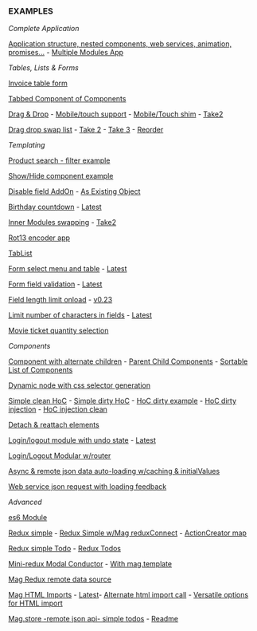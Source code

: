 ### EXAMPLES

*Complete Application*

[Application structure, nested components, web services, animation, promises...](https://embed.plnkr.co/lawb4eZtZCb7Lz21Jqqz/) - 
[Multiple Modules App](https://embed.plnkr.co/D7HEtJYqTdGmF4hIwL2W/)

*Tables, Lists & Forms*

[Invoice table form](https://codepen.io/anon/pen/gxGzMZ?editors=0010)

[Tabbed Component of Components](https://embed.plnkr.co/yprKr4yWC8wRPaQx1PUI/)

[Drag & Drop](http://jsbin.com/barasiziyo/edit?js,output) - [Mobile/touch support](http://jsbin.com/nonujufaxo/edit?js,output) -  [Mobile/Touch shim](http://jsbin.com/koqahaboko/edit?js,output) - [Take2](http://jsbin.com/mudunahisi/edit?js,output)

[Drag drop swap list](http://jsbin.com/fedejafena/edit?js,output) - [Take 2](http://jsbin.com/mukiqiteqa/edit?js,output) - [Take 3](http://jsbin.com/kuvohixamo/edit?js,output) - [Reorder](http://jsbin.com/dasaqaluvi/edit?js,output)

*Templating*

[Product search - filter example](http://jsbin.com/decahikihu/edit?js,output)

[Show/Hide component example](http://jsbin.com/bipiyivudi/edit?js,output)

[Disable field AddOn](http://jsbin.com/hidimomezu/edit?js,output) - [As Existing Object](http://jsbin.com/ziritohiqi/edit?js,output)

[Birthday countdown](http://jsbin.com/zipamoziya/edit?js,output) - [Latest](http://jsbin.com/sozazezire/edit?js,output)

[Inner Modules swapping](http://jsbin.com/batajoqiya/edit?js,output) - [Take2](http://jsbin.com/gicugisuha/edit?js,output)

[Rot13 encoder app](http://embed.plnkr.co/pgex5sa3czk3TsPbjqP2/preview)

[TabList](http://jsbin.com/woqiriheqi/edit?js,output)

[Form select menu and table](http://jsbin.com/bokiqebezo/edit?js,output) - [Latest](http://jsbin.com/yeqakifeli/edit?js,output)

[Form field validation](http://jsbin.com/kohomupuhu/edit?js,output) - [Latest](http://jsbin.com/liwovafali/edit?js,output)

[Field length limit onload](http://jsbin.com/yuromoviko/edit?html,output) - [v0.23](http://jsbin.com/deyabakiso/edit?html,output)

[Limit number of characters in fields](http://jsbin.com/sabefizuxi/edit?js,output) - [Latest](http://jsbin.com/wijagesuzu/edit?js,output)

[Movie ticket quantity selection](http://jsbin.com/moxepehuce/edit?js,output)

*Components*

[Component with alternate children](http://jsbin.com/pubaroyuwe/edit?js,output) - [Parent Child Components](http://jsbin.com/datolofuye/edit?js,output) - [Sortable List of Components](http://jsbin.com/mobisihuma/edit?js,output)

[Dynamic node with css selector generation](http://jsbin.com/wuwalinefo/edit?js,output)

[Simple clean HoC](https://jsbin.com/jotimiduxo/1/edit?html,js,output) - [Simple dirty HoC](http://jsbin.com/lipavazale/edit?js,output) - [HoC dirty example](http://jsbin.com/dacoyoneho/edit?js,output) - [HoC dirty injection](http://jsbin.com/kenexiyoqe/edit?js,output) - [HoC injection clean](https://jsbin.com/zucajutiya/edit?js,output)

[Detach & reattach elements](http://jsbin.com/qutenapama/edit?js,output)

[Login/logout module with undo state](http://jsfiddle.net/8tfLokg0/) - [Latest](http://jsfiddle.net/uht0Lkto/)

[Login/Logout Modular w/router](http://embed.plnkr.co/HiAdOHLW65x1Lf1zwmeP/)

[Async & remote json data auto-loading w/caching & initialValues](http://jsbin.com/bagudupego/edit?js,output)

[Web service json request with loading feedback](http://jsbin.com/xatulutana/edit?js,output)

*Advanced*

[es6 Module](http://embed.plnkr.co/5loSAI1TgMq08oPwSKSi/)

[Redux simple](http://embed.plnkr.co/FEPbjd8OOUjINI07TwcY/) - [Redux Simple w/Mag reduxConnect](http://embed.plnkr.co/OZwx103Z9EFjtm5GCyfP/) - [ActionCreator map](http://embed.plnkr.co/woxRWVYqN4kAhEPl6DXR/)

[Redux simple Todo](http://embed.plnkr.co/Og6OJL3buC8qYdoNLe8J/) - [Redux Todos](http://embed.plnkr.co/7uDNiWdmqdTsqZywOxWt/)

[Mini-redux Modal Conductor](https://embed.plnkr.co/1yXPuZoxD36f2dcF67qh/) - [With mag.template](https://embed.plnkr.co/vbbC9ToRIw1YLl7gwmPD/)

[Mag Redux remote data source](http://embed.plnkr.co/qGE7cMapvUTiVAwChzPj/)

[Mag HTML Imports](http://embed.plnkr.co/2Yq1DJ6Ej4a8EjIHzJsQ/) - [Latest](http://embed.plnkr.co/wtsp6v30LGI6v1CZ2Ktr/)- [Alternate html import call](http://embed.plnkr.co/CjL2eGQOD5SDaIqkY022/) - [Versatile options for HTML import](http://embed.plnkr.co/RkIZQMgD3RNS36YtixA6/)

[Mag.store -remote json api- simple todos](http://embed.plnkr.co/MmR4yo5DLeuXDyGZuUmx/) - [Readme](mag-store.md)
